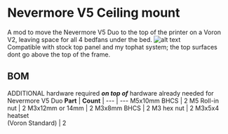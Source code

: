 # Nevermore V5 Ceiling mount
A mod to move the Nevermore V5 Duo to the top of the printer on a Voron V2, leaving space for all 4 bedfans under the bed.
![alt text](https://github.com/jakub874/Jakub3DPrinterMods/blob/main/Nevermore%20Ceiling%20Mount/img/Ceiling%20Nevermore%20Example.png?raw=true)
<br>Compatible with stock top panel and my tophat system; the top surfaces dont go above the top of the frame.
## BOM
ADDITIONAL hardware required ***on top of*** hardware already needed for Nevermore V5 Duo
**Part** | **Count**
| --- | ---
M5x10mm BHCS | 2
M5 Roll-in nut | 2
M3x12mm or 14mm | 2
M3x8mm BHCS | 2
M3 hex nut | 2
M3x5x4 heatset<br>(Voron Standard) | 2
